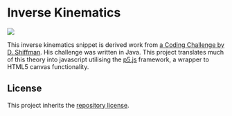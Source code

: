 # Inverse Kinematics

[![](https://img.shields.io/static/v1.svg?label=View&message=demo&color=f7df1f&style=for-the-badge&logo=javascript)](https://nebbles.github.io/js-sandbox/p5js-inv-kin)

This inverse kinematics snippet is derived work from [a Coding Challenge by D. Shiffman](https://www.youtube.com/watch?v=hbgDqyy8bIw). His challenge was written in Java. This project translates much of this theory into javascript utilising the [p5.js](https://p5js.org) framework, a wrapper to HTML5 canvas functionality. 

## License

This project inherits the [repository license](../README.md#license).
